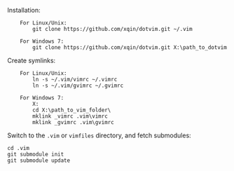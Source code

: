 Installation:

		For Linux/Unix:
			git clone https://github.com/xqin/dotvim.git ~/.vim

		For Windows 7:
			git clone https://github.com/xqin/dotvim.git X:\path_to_dotvim


Create symlinks:

		For Linux/Unix:
			ln -s ~/.vim/vimrc ~/.vimrc
			ln -s ~/.vim/gvimrc ~/.gvimrc

		For Windows 7:
			X:
			cd X:\path_to_vim_folder\
			mklink _vimrc .vim\vimrc
			mklink _gvimrc .vim\gvimrc


Switch to the `.vim` or `vimfiles` directory, and fetch submodules:

    cd .vim
    git submodule init
    git submodule update
